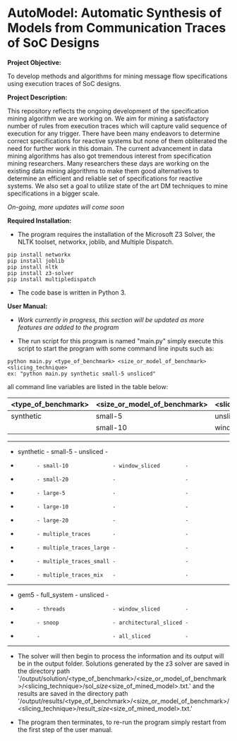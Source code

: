 # AutoModel: Automatic Synthesis of Models from Communication Traces of SoC Designs

**Project Objective:**

To develop methods and algorithms for mining message flow specifications using execution traces of SoC designs.

**Project Description:** 

This repository reflects the ongoing development of the specification mining algorithm we are working on. We aim for mining a satisfactory number of rules from execution traces which will capture valid sequence of execution for any trigger. There have been many endeavors to determine correct specifications for reactive systems but none of them obliterated the need for further work in this domain. The current advancement in data mining algorithms has also got tremendous interest from specification mining researchers. Many researchers these days are working on the existing data mining algorithms to make them good alternatives to determine an efficient and reliable set of specifications for reactive systems. We also set a goal to utilize state of the art DM techniques to mine specifications in a bigger scale.   

*On-going, more updates will come soon*

**Required Installation:** 

* The program requires the installation of the Microsoft Z3 Solver, the 
NLTK toolset, networkx, joblib, and Multiple Dispatch. 

```
pip install networkx
pip install joblib
pip install nltk
pip install z3-solver
pip install multipledispatch
```
* The code base is written in Python 3.

**User Manual:** 

* *Work currently in progress, this section will be updated as more features are added to the program*

* The run script for this program is named "main.py" simply execute this script
to start the program with some command line inputs such as:

```
python main.py <type_of_benchmark> <size_or_model_of_benchmark> <slicing_technique>
ex: "python main.py synthetic small-5 unsliced"
```
all command line variables are listed in the table below:

| <type_of_benchmark> | <size_or_model_of_benchmark> | <slicing_technique> |
| ------------------- | ---------------------------- | ------------------- |
| synthetic           | small-5                      | unsliced            |
|                     | small-10                     | window_sliced       |

------------------------------------------------------------
- synthetic - small-5               - unsliced             -
- 		    - small-10              - window_sliced        -
-		    - small-20              -                      -
-		    - large-5               -                      -
-		    - large-10              -                      -
-		    - large-20              -                      -
-		    - multiple_traces       -                      -
-		    - multiple_traces_large -                      -
-		    - multiple_traces_small -                      -
-		    - multiple_traces_mix   -                      -
------------------------------------------------------------
- gem5      - full_system           - unsliced             -
-		    - threads               - window_sliced        -
-		    - snoop                 - architectural_sliced -
-		    - 					    - all_sliced           -
------------------------------------------------------------


* The solver will then begin to process the information and its output will be in the output folder. Solutions generated by the z3 solver are saved in the directory path '/output/solution/<type_of_benchmark>/<size_or_model_of_benchmark>/<slicing_technique>/sol_<number>_size_<size_of_mined_model>.txt.' and the results are saved in the directory path '/output/results/<type_of_benchmark>/<size_or_model_of_benchmark>/<slicing_technique>/result_<number>_size_<size_of_mined_model>.txt.'


* The program then terminates, to re-run the program simply restart from the first step
of the user manual.

